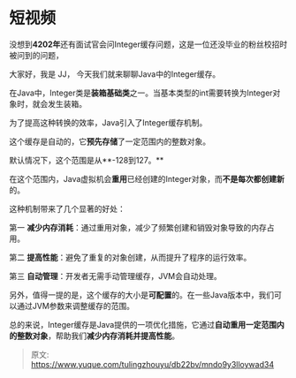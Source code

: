 # 短视频

没想到**4202年**还有面试官会问Integer缓存问题，这是一位还没毕业的粉丝校招时被问到的问题，



大家好，我是 JJ， 今天我们就来聊聊Java中的Integer缓存。



在Java中，Integer类是**装箱基础类**之一。当基本类型的int需要转换为Integer对象时，就会发生装箱。



为了提高这种转换的效率，Java引入了Integer缓存机制。



这个缓存是自动的，它**预先存储**了一定范围内的整数对象。

默认情况下，这个范围是从**-128到127。**



在这个范围内，Java虚拟机会**重用**已经创建的Integer对象，而**不是每次都创建新**的。



这种机制带来了几个显著的好处：



第一 **减少内存消耗**：通过重用对象，减少了频繁创建和销毁对象导致的内存占用。

第二 **提高性能**：避免了重复的对象创建，从而提升了程序的运行效率。

第三 **自动管理**：开发者无需手动管理缓存，JVM会自动处理。

另外，值得一提的是，这个缓存的大小是**可配置**的。在一些Java版本中，我们可以通过JVM参数来调整缓存的范围。

总的来说，Integer缓存是Java提供的一项优化措施，它通过**自动重用一定范围内的整数对象**，帮助我们**减少内存消耗并提高性能**。



> 原文: <https://www.yuque.com/tulingzhouyu/db22bv/mndo9y3lloywad34>